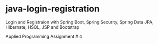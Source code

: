 # java-login-registration

Login and Registraion with Spring Boot, Spring Security, Spring Data JPA, Hibernate, HSQL, JSP and Bootstrap

Applied Programming Assignment # 4
